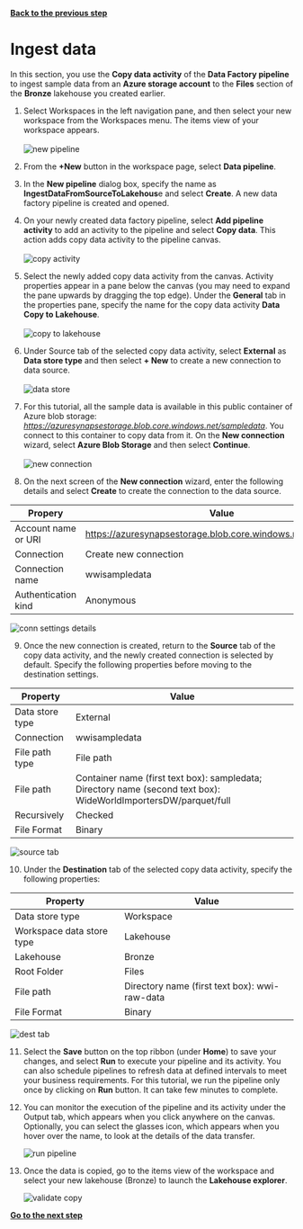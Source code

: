 [**Back to the previous step**](/FromZeroToHero_Parma/Analytics%20-%20How%20To%20Proceed/3_Explore_the_Default_Dataset.md)

# Ingest data

In this section, you use the **Copy data activity** of the **Data Factory pipeline** to ingest sample data from an **Azure storage account** to the **Files** section of the **Bronze** lakehouse you created earlier.

1. Select Workspaces in the left navigation pane, and then select your new workspace from the Workspaces menu. The items view of your workspace appears.</br>  
   ![new pipeline](../Images/new%20pipeline.png)

2. From the **+New** button in the workspace page, select **Data pipeline**.
   
3. In the **New pipeline** dialog box, specify the name as **IngestDataFromSourceToLakehous**e and select **Create**. A new data factory pipeline is created and opened.
   
4. On your newly created data factory pipeline, select **Add pipeline activity** to add an activity to the pipeline and select **Copy data**. This action adds copy data activity to the pipeline canvas.</br>  
   ![copy activity](../Images/pipeline-copy-data.png)

5. Select the newly added copy data activity from the canvas. Activity properties appear in a pane below the canvas (you may need to expand the pane upwards by dragging the top edge). Under the **General** tab in the properties pane, specify the name for the copy data activity **Data Copy to Lakehouse**.</br>  
   ![copy to lakehouse](/FromZeroToHero_Parma/Images/data-copy-to-lakehouse.png)

6. Under Source tab of the selected copy data activity, select **External** as **Data store type** and then select **+ New** to create a new connection to data source.</br>  
   ![data store](../Images/data-store-source-external.png)

7. For this tutorial, all the sample data is available in this public container of Azure blob storage: *https://azuresynapsestorage.blob.core.windows.net/sampledata*. You connect to this container to copy data from it. On the **New connection** wizard, select **Azure Blob Storage** and then select **Continue**.</br>  
   ![new connection](../Images/new-connection-azure-blob-storage.png)

8. On the next screen of the **New connection** wizard, enter the following details and select **Create** to create the connection to the data source.

| Propery         | Value     |
|--------------|-----------|
| Account name or URI | https://azuresynapsestorage.blob.core.windows.net/sampledata      |
| Connection      | Create new connection  |
| Connection name      | wwisampledata  |
| Authentication kind      | Anonymous  |

   ![conn settings details](../Images/connection-settings-details.png)

9. Once the new connection is created, return to the **Source** tab of the copy data activity, and the newly created connection is selected by default. Specify the following properties before moving to the destination settings.

|Property	| Value |
|--------------|-----------|
|Data store type    |	External|
|Connection |   wwisampledata |
|File path type |	File path |
|File path	| Container name (first text box): sampledata; Directory name (second text box): WideWorldImportersDW/parquet/full |
|Recursively    |	Checked |
|File Format    |	Binary |

   ![source tab](/FromZeroToHero_Parma/Images/source-tab-details.png)

10. Under the **Destination** tab of the selected copy data activity, specify the following properties:

|Property	| Value |
|--------------|-----------|
|Data store type    | Workspace |
|Workspace data store type  | Lakehouse |
|Lakehouse  | Bronze |
|Root Folder    | Files |
|File path  | Directory name (first text box): wwi-raw-data|
|File Format    | Binary |

   ![dest tab](../Images/destination-tab-details.png)

11. Select the **Save** button on the top ribbon (under **Home**) to save your changes, and select **Run** to execute your pipeline and its activity. You can also schedule pipelines to refresh data at defined intervals to meet your business requirements. For this tutorial, we run the pipeline only once by clicking on **Run** button. It can take few minutes to complete.

12. You can monitor the execution of the pipeline and its activity under the Output tab, which appears when you click anywhere on the canvas. Optionally, you can select the glasses icon, which appears when you hover over the name, to look at the details of the data transfer.

    ![run pipeline](../Images/save-run-output-tab.png)

13. Once the data is copied, go to the items view of the workspace and select your new lakehouse (Bronze) to launch the **Lakehouse explorer**.

    ![validate copy](../Images/validate-destination-table.png)

[**Go to the next step**](/FromZeroToHero_Parma/Analytics%20-%20How%20To%20Proceed/5_Prepare_Delta_Tables.md)

